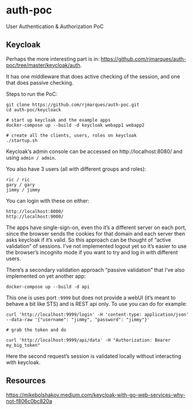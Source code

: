 # auth-poc
User Authentication &amp; Authorization PoC

## Keycloak

Perhaps the more interesting part is in: https://github.com/rjmarques/auth-poc/tree/master/keycloak/auth.

It has one middleware that does active checking of the session, and one that does passive checking.

Steps to run the PoC:

```
git clone https://github.com/rjmarques/auth-poc.git
cd auth-poc/keycloack

# start up keycloak and the example apps
docker-compose up --build -d keycloak webapp1 webapp2

# create all the clients, users, roles on keycloak
./startup.sh
```

Keycloak’s admin console can be accessed on http://localhost:8080/ and using `admin / admin`.

You also have 3 users (all with different groups and roles):

```
ric / ric
gary / gary
jimmy / jimmy
```

You can login with these on either:

```
http://localhost:8000/
http://localhost:9000/
```

The apps have single-sign-on, even tho it’s a different server on each port, since the browser sends the cookies for that domain and each server then asks keycloak if it’s valid. So this approach can be thought of “active validation” of sessions.
I’ve not implemented logout yet so it’s easier to use the browser’s incognito mode if you want to try and log in with different users.

There’s a secondary validation approach “passive validation” that I’ve also implemented on yet another app:

```
docker-compose up --build -d api
```

This one is uses port `:9999` but does not provide a webUI (it’s meant to behave a bit like STS) and is REST api only. To use you can do for example:

```
curl 'http://localhost:9999/login' -H 'content-type: application/json' --data-raw '{"username": "jimmy", "password": "jimmy"}'

# grab the token and do

curl 'http://localhost:9999/api/data' -H "Authorization: Bearer my_big_token"
```

Here the second request’s session is validated locally without interacting with keycloak.

## Resources

https://mikebolshakov.medium.com/keycloak-with-go-web-services-why-not-f806c0bc820a
